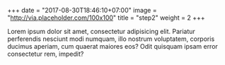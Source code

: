 +++
date = "2017-08-30T18:46:10+07:00"
image = "http://via.placeholder.com/100x100"
title = "step2"
weight = 2
+++

Lorem ipsum dolor sit amet, consectetur adipisicing elit. Pariatur perferendis nesciunt modi numquam, illo nostrum voluptatem, corporis ducimus aperiam, cum quaerat maiores eos? Odit quisquam ipsam error consectetur rem, impedit?

